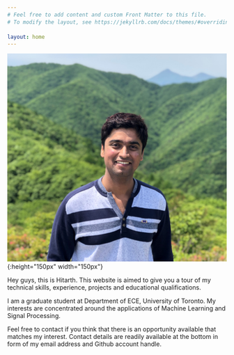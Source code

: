 ```yaml
---
# Feel free to add content and custom Front Matter to this file.
# To modify the layout, see https://jekyllrb.com/docs/themes/#overriding-theme-defaults

layout: home
---
```

![dp](hitarth.jpg){:height="150px" width="150px"}

Hey guys, this is Hitarth. This website is aimed to give you a tour of my technical skills, experience, projects and educational qualifications.

I am a graduate student at Department of ECE, University of Toronto. My interests are concentrated around the applications of Machine Learning and Signal Processing.  

Feel free to contact if you think that there is an opportunity available that matches my interest. Contact details are readily available at the bottom in form of my email address and Github account handle. 
